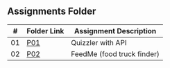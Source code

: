 ##  Assignments Folder

|   #   | Folder Link | Assignment Description |
| :---: | ----------- | ---------------------- |
|   01  |[P01](https://github.com/A-SH4W/4443-mob-Shaw/tree/main/Assignments/P04_Quizzler)             |    Quizzler with API                  |
|   02  |[P02](https://github.com/A-SH4W/4443-mob-Shaw/tree/main/Assignments/FeedMe)             |   FeedMe (food truck finder)    |
